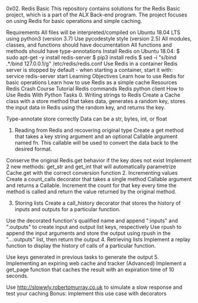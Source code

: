 0x02. Redis Basic
This repository contains solutions for the Redis Basic project, which is a part of the ALX Back-end program. The project focuses on using Redis for basic operations and simple caching.

Requirements
All files will be interpreted/compiled on Ubuntu 18.04 LTS using python3 (version 3.7)
Use pycodestyle style (version 2.5)
All modules, classes, and functions should have documentation
All functions and methods should have type-annotations
Install Redis on Ubuntu 18.04:
$ sudo apt-get -y install redis-server
$ pip3 install redis
$ sed -i "s/bind .*/bind 127.0.0.1/g" /etc/redis/redis.conf
Use Redis in a container
Redis server is stopped by default - when starting a container, start it with: service redis-server start
Learning Objectives
Learn how to use Redis for basic operations
Learn how to use Redis as a simple cache
Resources
Redis Crash Course Tutorial
Redis commands
Redis python client
How to Use Redis With Python
Tasks
0. Writing strings to Redis
Create a Cache class with a store method that takes data, generates a random key, stores the input data in Redis using the random key, and returns the key.

Type-annotate store correctly
Data can be a str, bytes, int, or float
1. Reading from Redis and recovering original type
Create a get method that takes a key string argument and an optional Callable argument named fn. This callable will be used to convert the data back to the desired format.

Conserve the original Redis.get behavior if the key does not exist
Implement 2 new methods: get_str and get_int that will automatically parametrize Cache.get with the correct conversion function
2. Incrementing values
Create a count_calls decorator that takes a single method Callable argument and returns a Callable. Increment the count for that key every time the method is called and return the value returned by the original method.

3. Storing lists
Create a call_history decorator that stores the history of inputs and outputs for a particular function.

Use the decorated function's qualified name and append ":inputs" and ":outputs" to create input and output list keys, respectively
Use rpush to append the input arguments and store the output using rpush in the "...:outputs" list, then return the output
4. Retrieving lists
Implement a replay function to display the history of calls of a particular function.

Use keys generated in previous tasks to generate the output
5. Implementing an expiring web cache and tracker (Advanced)
Implement a get_page function that caches the result with an expiration time of 10 seconds.

Use http://slowwly.robertomurray.co.uk to simulate a slow response and test your caching
Bonus: implement this use case with decorators
